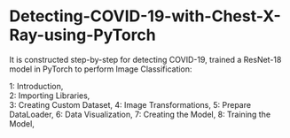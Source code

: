 # Detecting-COVID-19-with-Chest-X-Ray-using-PyTorch

It is constructed step-by-step for detecting COVID-19, trained a ResNet-18 model in PyTorch to perform Image Classification:

1: Introduction,  
2: Importing Libraries,  
3: Creating Custom Dataset,
4: Image Transformations,
5: Prepare DataLoader,
6: Data Visualization,
7: Creating the Model,
8: Training the Model,
